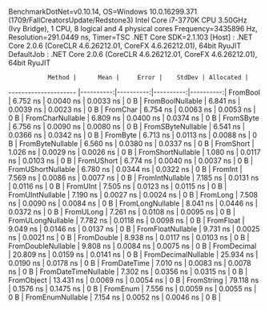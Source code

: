 
BenchmarkDotNet=v0.10.14, OS=Windows 10.0.16299.371 (1709/FallCreatorsUpdate/Redstone3)
Intel Core i7-3770K CPU 3.50GHz (Ivy Bridge), 1 CPU, 8 logical and 4 physical cores
Frequency=3435896 Hz, Resolution=291.0449 ns, Timer=TSC
.NET Core SDK=2.1.103
  [Host]     : .NET Core 2.0.6 (CoreCLR 4.6.26212.01, CoreFX 4.6.26212.01), 64bit RyuJIT
  DefaultJob : .NET Core 2.0.6 (CoreCLR 4.6.26212.01, CoreFX 4.6.26212.01), 64bit RyuJIT


               Method |      Mean |     Error |    StdDev | Allocated |
--------------------- |----------:|----------:|----------:|----------:|
             FromBool |  6.752 ns | 0.0040 ns | 0.0033 ns |       0 B |
     FromBoolNullable |  6.841 ns | 0.0039 ns | 0.0023 ns |       0 B |
             FromChar |  6.754 ns | 0.0063 ns | 0.0053 ns |       0 B |
     FromCharNullable |  6.809 ns | 0.0400 ns | 0.0374 ns |       0 B |
            FromSByte |  6.756 ns | 0.0090 ns | 0.0080 ns |       0 B |
    FromSByteNullable |  6.541 ns | 0.0366 ns | 0.0342 ns |       0 B |
             FromByte |  6.713 ns | 0.0113 ns | 0.0088 ns |       0 B |
     FromByteNullable |  6.560 ns | 0.0380 ns | 0.0337 ns |       0 B |
            FromShort |  1.026 ns | 0.0029 ns | 0.0026 ns |       0 B |
    FromShortNullable |  1.080 ns | 0.0117 ns | 0.0103 ns |       0 B |
           FromUShort |  6.774 ns | 0.0040 ns | 0.0037 ns |       0 B |
   FromUShortNullable |  6.780 ns | 0.0344 ns | 0.0322 ns |       0 B |
              FromInt |  7.569 ns | 0.0086 ns | 0.0077 ns |       0 B |
      FromIntNullable |  7.185 ns | 0.0131 ns | 0.0116 ns |       0 B |
             FromUInt |  7.505 ns | 0.0123 ns | 0.0115 ns |       0 B |
     FromUIntNullable |  7.190 ns | 0.0027 ns | 0.0024 ns |       0 B |
             FromLong |  7.508 ns | 0.0090 ns | 0.0084 ns |       0 B |
     FromLongNullable |  8.041 ns | 0.0446 ns | 0.0372 ns |       0 B |
            FromULong |  7.261 ns | 0.0108 ns | 0.0095 ns |       0 B |
    FromULongNullable |  7.782 ns | 0.0118 ns | 0.0098 ns |       0 B |
            FromFloat |  9.049 ns | 0.0146 ns | 0.0137 ns |       0 B |
    FromFloatNullable |  9.731 ns | 0.0025 ns | 0.0021 ns |       0 B |
           FromDouble |  8.938 ns | 0.0117 ns | 0.0103 ns |       0 B |
   FromDoubleNullable |  9.808 ns | 0.0084 ns | 0.0075 ns |       0 B |
          FromDecimal | 20.809 ns | 0.0159 ns | 0.0141 ns |       0 B |
  FromDecimalNullable | 25.934 ns | 0.0190 ns | 0.0178 ns |       0 B |
         FromDateTime |  7.010 ns | 0.0083 ns | 0.0078 ns |       0 B |
 FromDateTimeNullable |  7.302 ns | 0.0356 ns | 0.0315 ns |       0 B |
           FromObject | 13.431 ns | 0.0069 ns | 0.0054 ns |       0 B |
           FromString | 79.118 ns | 0.1576 ns | 0.1475 ns |       0 B |
             FromEnum |  7.556 ns | 0.0059 ns | 0.0055 ns |       0 B |
     FromEnumNullable |  7.154 ns | 0.0052 ns | 0.0046 ns |       0 B |
